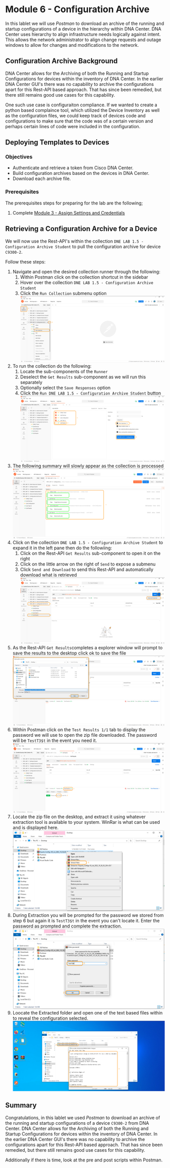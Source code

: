 # Module 6 - Configuration Archive
In this lablet we will use *Postman* to download an archive of the running and startup configurations of a device in the hierarchy within DNA Center. DNA Center uses hierarchy to align infrastructure needs logically against intent. This allows the network administrator to align change requests and outage windows to allow for changes and modifications to the network.

## Configuration Archive Background
DNA Center allows for the Archiving of both the Running and Startup Configurations for devices within the inventory of DNA Center. In the earlier DNA Center GUI's there was no capability to archive the configurations apart for this Rest-API based approach. That has since been remedied, but there still remains good use cases for this capability.

One such use case is configuraiton compliance. If we wanted to create a python based complaince tool, which utilized the Device Inventory as well as the configuration files, we could keep track of devices code and configurations to make sure that the code was of a certain version and perhaps certain lines of code were included in the configuration. 

## Deploying Templates to Devices
### Objectives
- Authenticate and retrieve a token from Cisco DNA Center.
- Build configuration archives based on the devices in DNA Center.
- Download each archive file.

### Prerequisites
The prerequisites steps for preparing for the lab are the following;
1. Complete [Module 3 - Assign Settings and Credentials](./module5-templates.md)

## Retrieving a Configuration Archive for a Device
We will now use the Rest-API's within the collection `DNE LAB 1.5 - Configuration Archive Student` to pull the configuration archive for device `C9300-2`.

Follow these steps:

1. Navigate and open the desired collection runner through the following:
   1. Within Postman click on the collection shortcut in the sidebar
   2. Hover over the collection `DNE LAB 1.5 - Configuration Archive Student`
   3. Click the `Run Collection` submenu option
      ![json](./images/Postman-Collection-ConfigArchive.png?raw=true "Import JSON")
2. To run the collection do the following:
   1. Locate the sub-components of the `Runner`
   2. Deselect the `Get Results` sub-component as we will run this separately
   2. Optionally select the `Save Responses` option
   3. Click  the `Run DNE LAB 1.5 - Configuration Archive Student` button
      ![json](./images/Postman-Collection-ConfigArchive-Runner.png?raw=true "Import JSON")
3. The following summary will slowly appear as the collection is processed
   ![json](./images/Postman-Collection-ConfigArchive-Summary.png?raw=true "Import JSON")
4. Click on the collection `DNE LAB 1.5 - Configuration Archive Student` to expand it in the left pane then do the followiing:
   1. Click on the Rest-API `Get Results` sub-component to open it on the right
   2. Click on the little arrow on the right of `Send` to expose a submenu
   3. Click `Send and Download` to send this Rest-API and automatically download what is retrieved
      ![json](./images/Postman-Collection-ConfigArchive-ResultsAPI.png?raw=true "Import JSON")
5. As the Rest-API `Get Results`completes a explorer window will prompt to save the results to the desktop click ok to save the file
   ![json](./images/Postman-Collection-ConfigArchive-ResultsAPI-Send.png?raw=true "Import JSON")
6. Within Postman click on the `Test Results 1/1` tab to display the password we will use to open the zip file downloaded. The password will be `TestT3$t` in the event you need it.
   ![json](./images/Postman-Collection-ConfigArchive-ResultsAPI-TestResults.png?raw=true "Import JSON")
7. Locate the zip file on the desktop, and extract it using whatever extraction tool is available to your system. WinRar is what can be used and is displayed here.
   ![json](./images/Postman-Collection-ConfigArchive-Extract.png?raw=true "Import JSON")
8. During Extraction you will be prompted for the password we stored from step 6 but again it is `TestT3$t` in the event you can't locate it. Enter the password as prompted and complete the extraction.
   ![json](./images/Postman-Collection-ConfigArchive-Pwd.png?raw=true "Import JSON")
9. Loocate the Extracted folder and open one of the text based files within to reveal the configuration selected.
   ![json](./images/Postman-Collection-ConfigArchive-Verify.png?raw=true "Import JSON")

## Summary
Congratulations, in this lablet we used *Postman* to download an archive of the running and startup configurations of a device `C9300-2` from DNA Center. DNA Center allows for the Archiving of both the Running and Startup Configurations for devices within the inventory of DNA Center. In the earlier DNA Center GUI's there was no capability to archive the configurations apart for this Rest-API based approach. That has since been remedied, but there still remains good use cases for this capability.

Additionally if there is time, look at the pre and post scripts within Postman.
